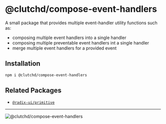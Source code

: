 # @clutchd/compose-event-handlers

A small package that provides multiple event-handler utility functions such as:

- composing multiple event handlers into a single handler
- composing multiple preventable event handlers int a single handler
- merge multiple event handlers for a provided event

## Installation

```sh
npm i @clutchd/compose-event-handlers
```

## Related Packages

- [`@radix-ui/primitive`](https://github.com/radix-ui/primitives/tree/main/packages/core/primitive)

---

![@clutchd/compose-event-handlers](https://edge.bundlejs.com/?q=@clutchd/compose-event-handlers&badge=)
